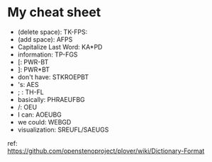 # My cheat sheet

 * (delete space): TK-FPS:
 * (add space): AFPS
 * Capitalize Last Word: KA*PD
 * information: TP-FGS   
 * [: PWR-BT
 * ]: PWR*BT
 * don't have: STKROEPBT
 * 's: AES
 * ; : TH-FL
 * basically: PHRAEUFBG
 * /: OEU
 * I can: AOEUBG
 * we could: WEBGD
 * visualization: SREUFL/SAEUGS


ref:  
https://github.com/openstenoproject/plover/wiki/Dictionary-Format